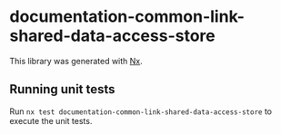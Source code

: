 # documentation-common-link-shared-data-access-store

This library was generated with [Nx](https://nx.dev).

## Running unit tests

Run `nx test documentation-common-link-shared-data-access-store` to execute the unit tests.
